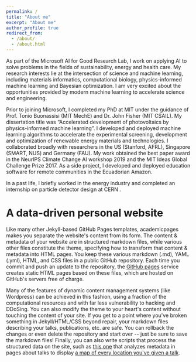 ```yaml
---
permalink: /
title: "About me"
excerpt: "About me"
author_profile: true
redirect_from: 
  - /about/
  - /about.html
---
```


As part of the Microsoft AI for Good Research Lab, I work on applying AI to solve problems in the fields of sustainability, energy and health care. My research interests lie at the intersection of science and machine learning, including materials informatics, computational biology, physics-informed machine learning and Bayesian optimization. I am very excited about the opportunities provided by modern machine learning to accelerate science and engineering.

Prior to joining Microsoft, I completed my PhD at MIT under the guidance of Prof. Tonio Buonassisi (MIT MechE) and Dr. John Fisher (MIT CSAIL). My dissertation title was “Accelerated development of photovoltaics by physics-informed machine learning”. I developed and deployed machine learning algorithms to accelerate the experimental screening, development and optimization of renewable energy materials and technologies. I collaborated broadly with researchers in the US (Stanford, AFRL), Singapore (SMART, NUS) and Germany (FAU). My work obtained the best paper award in the NeurIPS Climate Change AI workshop 2019 and the MIT Ideas Global Challenge Prize 2017. As a side project, I developed and deployed education software for remote communities in the Ecuadorian Amazon.

In a past life, I briefly worked in the energy industry and completed an internship on particle detector design at CERN .

A data-driven personal website
======
Like many other Jekyll-based GitHub Pages templates, academicpages makes you separate the website's content from its form. The content & metadata of your website are in structured markdown files, while various other files constitute the theme, specifying how to transform that content & metadata into HTML pages. You keep these various markdown (.md), YAML (.yml), HTML, and CSS files in a public GitHub repository. Each time you commit and push an update to the repository, the [GitHub pages](https://pages.github.com/) service creates static HTML pages based on these files, which are hosted on GitHub's servers free of charge.

Many of the features of dynamic content management systems (like Wordpress) can be achieved in this fashion, using a fraction of the computational resources and with far less vulnerability to hacking and DDoSing. You can also modify the theme to your heart's content without touching the content of your site. If you get to a point where you've broken something in Jekyll/HTML/CSS beyond repair, your markdown files describing your talks, publications, etc. are safe. You can rollback the changes or even delete the repository and start over -- just be sure to save the markdown files! Finally, you can also write scripts that process the structured data on the site, such as [this one](https://github.com/academicpages/academicpages.github.io/blob/master/talkmap.ipynb) that analyzes metadata in pages about talks to display [a map of every location you've given a talk](https://academicpages.github.io/talkmap.html).
